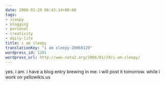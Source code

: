 ```yaml
---
date: 2006-01-29 06:43:14+00:00
tags:
- sleepy
- blogging
- personal
- creativity
- daily-life
title: i am sleepy
translationKey: "i am sleepy-20060129"
wordpress_id: 1201
wordpress_url: http://www.nata2.org/2006/01/29/i-am-sleepy/
---
```


yes. i am. i have a blog entry brewing in me. i will post it tomorrow. while i work on yellowikis.us